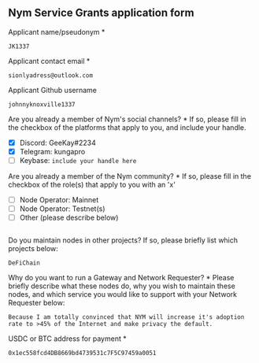 Nym Service Grants application form 
------------------------------------

Applicant name/pseudonym *
```
JK1337
```

Applicant contact email *
```
sionlyadress@outlook.com
```

Applicant Github username
```
johnnyknoxville1337
```

Are you already a member of Nym's social channels? * 
If so, please fill in the checkbox of the platforms that apply to you, and include your handle. 
- [x] Discord: GeeKay#2234
- [x] Telegram: kungapro
- [ ] Keybase: `include your handle here`

Are you already a member of the Nym community? * 
If so, please fill in the checkbox of the role(s) that apply to you with an 'x' 
- [ ] Node Operator: Mainnet 
- [ ] Node Operator: Testnet(s)
- [ ] Other (please describe below)
```
```

Do you maintain nodes in other projects?
If so, please briefly list which projects below:
```
DeFiChain
```

Why do you want to run a Gateway and Network Requester? * 
Please briefly describe what these nodes do, why you wish to maintain these nodes, and which service you would like to support with your Network Requester below: 
```
Because I am totally convinced that NYM will increase it's adoption rate to >45% of the Internet and make privacy the default.
```

USDC or BTC address for payment * 
```
0x1ec558fcd4DB8669bd4739531c7F5C97459a0051
```
